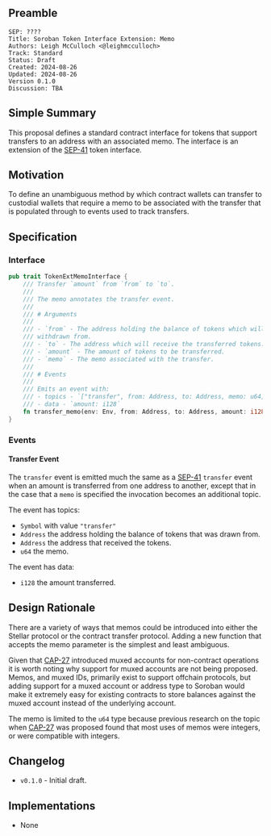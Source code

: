 ## Preamble

```
SEP: ????
Title: Soroban Token Interface Extension: Memo
Authors: Leigh McCulloch <@leighmcculloch>
Track: Standard
Status: Draft
Created: 2024-08-26
Updated: 2024-08-26
Version 0.1.0
Discussion: TBA
```

## Simple Summary

This proposal defines a standard contract interface for tokens that support
transfers to an address with an associated memo. The interface is an extension
of the [SEP-41] token interface.

## Motivation

To define an unambiguous method by which contract wallets can transfer to
custodial wallets that require a memo to be associated with the transfer that is
populated through to events used to track transfers.

## Specification

### Interface

```rust
pub trait TokenExtMemoInterface {
    /// Transfer `amount` from `from` to `to`.
    ///
    /// The memo annotates the transfer event.
    ///
    /// # Arguments
    ///
    /// - `from` - The address holding the balance of tokens which will be
    /// withdrawn from.
    /// - `to` - The address which will receive the transferred tokens.
    /// - `amount` - The amount of tokens to be transferred.
    /// - `memo` - The memo associated with the transfer.
    ///
    /// # Events
    ///
    /// Emits an event with:
    /// - topics - `["transfer", from: Address, to: Address, memo: u64]`
    /// - data - `amount: i128`
    fn transfer_memo(env: Env, from: Address, to: Address, amount: i128, memo: u64);
}
```

### Events

#### Transfer Event

The `transfer` event is emitted much the same as a [SEP-41] `transfer` event
when an amount is transferred from one address to another, except that in the
case that a `memo` is specified the invocation becomes an additional topic.

The event has topics:

- `Symbol` with value `"transfer"`
- `Address` the address holding the balance of tokens that was drawn from.
- `Address` the address that received the tokens.
- `u64` the memo.

The event has data:

- `i128` the amount transferred.

## Design Rationale

There are a variety of ways that memos could be introduced into either the Stellar protocol or the contract transfer protocol. Adding a new function that accepts the memo parameter is the simplest and least ambiguous.

Given that [CAP-27] introduced muxed accounts for non-contract operations it is worth noting why support for muxed accounts are not being proposed. Memos, and muxed IDs, primarily exist to support offchain protocols, but adding support for a muxed account or address type to Soroban would make it extremely easy for existing contracts to store balances against the muxed account instead of the underlying account.

The memo is limited to the `u64` type because previous research on the topic
when [CAP-27] was proposed found that most uses of memos were integers, or were
compatible with integers.

## Changelog

- `v0.1.0` - Initial draft.

## Implementations

- None

[Rust soroban-sdk]: https://github.com/stellar/rs-soroban-sdk
[SEP-41]: SEP-0041.md
[CAP-27]: ../core/cap-0027.md
